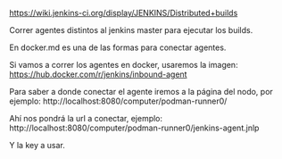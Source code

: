 https://wiki.jenkins-ci.org/display/JENKINS/Distributed+builds

Correr agentes distintos al jenkins master para ejecutar los builds.

En docker.md es una de las formas para conectar agentes.

Si vamos a correr los agentes en docker, usaremos la imagen:
https://hub.docker.com/r/jenkins/inbound-agent


Para saber a donde conectar el agente iremos a la página del nodo, por ejemplo:
http://localhost:8080/computer/podman-runner0/

Ahí nos pondrá la url a conectar, ejemplo:
http://localhost:8080/computer/podman-runner0/jenkins-agent.jnlp

Y la key a usar.
